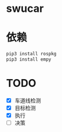 # swucar

# 依赖

```sh
pip3 install rospkg
pip3 install empy
```


# TODO
- [x] 车道线检测
- [x] 目标检测
- [x] 执行
- [ ] 决策